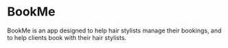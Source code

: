 # BookMe

BookMe is an app designed to help hair stylists manage their bookings, and to help clients book with their hair stylists.
